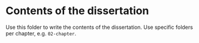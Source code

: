 # Contents of the dissertation

Use this folder to write the contents of the dissertation.
Use specific folders per chapter, e.g. `02-chapter`.